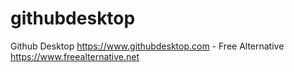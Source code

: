 # githubdesktop
Github Desktop https://www.githubdesktop.com - Free Alternative https://www.freealternative.net
